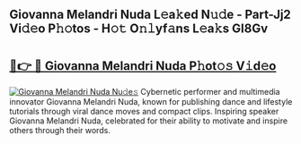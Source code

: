 ## Giovanna Melandri Nuda L𝚎a𝚔ed N𝚞𝚍e - Part-Jj2 Vi𝚍𝚎o P𝚑𝚘tos - H𝚘𝚝 O𝚗𝚕yf𝚊ns L𝚎a𝚔s GI8Gv

# <h2><a href="http://kfb7rb.oniu.top/?m=Giovanna+Melandri+Nuda">🔗👉 🔴 Giovanna Melandri Nuda P𝚑ot𝚘𝚜 V𝚒d𝚎o</a></h2>

[![Giovanna Melandri Nuda Nu𝚍e𝚜](https://i.imgur.com/0qMVB7G.gif)](http://kfb7rb.oniu.top/?m=Giovanna+Melandri+Nuda)
Cybernetic performer and multimedia innovator Giovanna Melandri Nuda, known for publishing dance and lifestyle tutorials through viral dance moves and compact clips. Inspiring speaker Giovanna Melandri Nuda, celebrated for their ability to motivate and inspire others through their words.  
